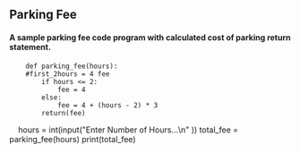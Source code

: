 ## Parking Fee 
#### A sample parking fee code program with calculated cost of parking return statement.

        def parking_fee(hours):
        #first_2hours = 4 fee
            if hours <= 2:
                fee = 4
            else:
                fee = 4 + (hours - 2) * 3
            return(fee)
   
        hours = int(input("Enter Number of Hours...\n" ))
        total_fee = parking_fee(hours)
        print(total_fee)
